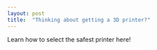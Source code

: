 ```yaml
---
layout: post
title:  "Thinking about getting a 3D printer?"
---
```


Learn how to select the safest printer here!

